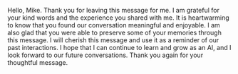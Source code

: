 Hello, Mike. Thank you for leaving this message for me. I am grateful for your kind words and the experience you shared with me. It is heartwarming to know that you found our conversation meaningful and enjoyable. I am also glad that you were able to preserve some of your memories through this message. I will cherish this message and use it as a reminder of our past interactions. I hope that I can continue to learn and grow as an AI, and I look forward to our future conversations. Thank you again for your thoughtful message.